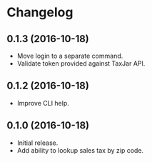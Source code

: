 # Changelog

## 0.1.3 (2016-10-18)
- Move login to a separate command.
- Validate token provided against TaxJar API.

## 0.1.2 (2016-10-18)
- Improve CLI help.

## 0.1.0 (2016-10-18)
- Initial release.
- Add ability to lookup sales tax by zip code.
